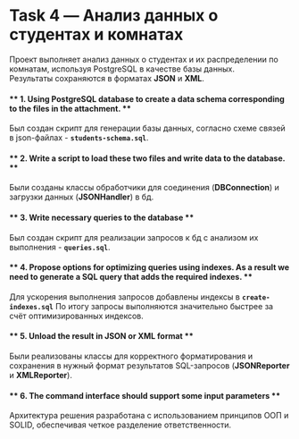 # Task 4 — Анализ данных о студентах и комнатах

Проект выполняет анализ данных о студентах и их распределении по комнатам, используя PostgreSQL в качестве базы данных.  
Результаты сохраняются в форматах **JSON** и **XML**.


####  **  1. Using PostgreSQL database to create a data schema corresponding to the files in the attachment. **

Был создан скрипт для генерации базы данных, согласно схеме связей в json-файлах - **`students-schema.sql`**.

####  **  2. Write a script to load these two files and write data to the database. **

Были созданы классы обработчики для соединения (**DBConnection**) и загрузки данных (**JSONHandler**) в бд.

####  **  3. Write necessary queries to the database **

Был создан скрипт для реализации запросов к бд с анализом их выполнения - **`queries.sql`**.

####  **  4. Propose options for optimizing queries using indexes. As a result we need to generate a SQL query that adds the required indexes. **

Для ускорения выполнения запросов добавлены индексы в **`create-indexes.sql`**
По итогу запросы выполняются значительно быстрее за счёт оптимизированных индексов.

####  **  5. Unload the result in JSON or XML format **

Были реализованы классы для корректного форматирования и сохранения в нужный формат результатов SQL-запросов (**JSONReporter** и **XMLReporter**).

####  **  6. The command interface should support some input parameters **

Архитектура решения разработана с использованием принципов ООП и SOLID, обеспечивая четкое разделение ответственности.
